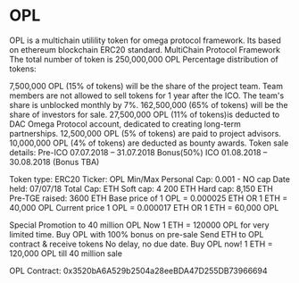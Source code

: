 # OPL
OPL is a multichain utilility token for omega protocol framework. Its based on ethereum blockchain ERC20 standard.
MultiChain Protocol Framework
The total number of token is 250,000,000 OPL 
Percentage distribution of tokens:


7,500,000 OPL (15% of tokens) will be the share of the project team. Team members are not allowed to sell tokens for 1 year after the ICO. 
The team's share is unblocked monthly by 7%.
162,500,000 (65% of tokens) will be the share of investors for sale.
27,500,000 OPL (11% of tokens)is deducted to DAC Omega Protocol account, 
dedicated to creating long-term partnerships.
12,500,000 OPL (5% of tokens) are paid to project advisors.
10,000,000 OPL (4% of tokens) are deducted as bounty awards.
Token sale details:
Pre-ICO 07.07.2018 – 31.07.2018 Bonus(50%)
ICO 01.08.2018 – 30.08.2018 (Bonus TBA)


Token type: ERC20
Ticker: OPL
Min/Max Personal Cap: 0.001 - NO cap 
Date held: 07/07/18
Total Cap: ETH Soft cap: 4 200 ETH
Hard cap: 8,150 ETH
Pre-TGE raised: 3600 ETH
Base price of 1 OPL = 0.000025 ETH OR 1 ETH = 40,000 OPL
Current price 1 OPL = 0.000017 ETH OR 1 ETH = 60,000 OPL


Special Promotion to 40 million OPL 
Now 1 ETH = 120000 OPL for very limited time.
Buy OPL with 100% bonus on pre-sale
Send ETH to OPL contract & receive tokens
No delay, no due date. Buy OPL now!
1 ETH = 120,000 OPL till 40 million sale

OPL Contract: 0x3520bA6A529b2504a28eeBDA47D255DB73966694
